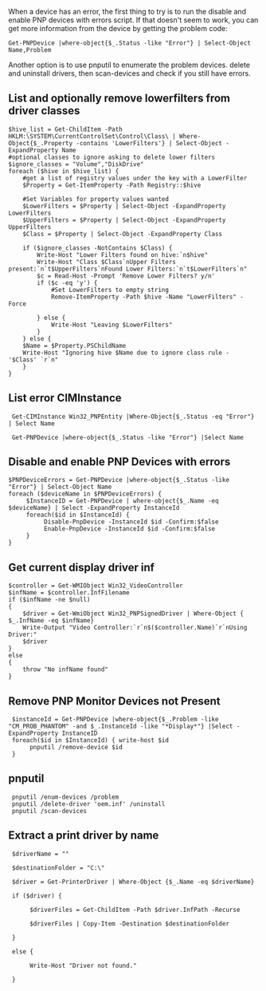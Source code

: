 When a device has an error, the first thing to try is to run the disable and enable PNP devices with errors script. If that doesn't seem to work, you can get more information from the device by getting the problem code:

    Get-PNPDevice |where-object{$_.Status -like "Error"} | Select-Object Name,Problem
     
Another option is to use pnputil to enumerate the problem devices. delete and uninstall drivers, then scan-devices and check if you still have errors.

## List and optionally remove lowerfilters from driver classes

    $hive_list = Get-ChildItem -Path HKLM:\SYSTEM\CurrentControlSet\Control\Class\ | Where-Object{$_.Property -contains 'LowerFilters'} | Select-Object -ExpandProperty Name
    #optional classes to ignore asking to delete lower filters
    $ignore_classes = "Volume","DiskDrive"
    foreach ($hive in $hive_list) {
        #get a list of registry values under the key with a LowerFilter
        $Property = Get-ItemProperty -Path Registry::$hive 
   
        #Set Variables for property values wanted
        $LowerFilters = $Property | Select-Object -ExpandProperty LowerFilters
        $UpperFilters = $Property | Select-Object -ExpandProperty UpperFilters
        $Class = $Property | Select-Object -ExpandProperty Class

        if ($ignore_classes -NotContains $Class) {
            Write-Host "Lower Filters found on hive:`n$hive"
            Write-Host "Class $Class`nUpper Filters present:`n`t$UpperFilters`nFound Lower Filters:`n`t$LowerFilters`n" 
            $c = Read-Host -Prompt 'Remove Lower Filters? y/n'
            if ($c -eq 'y') {
                #Set LowerFilters to empty string
                Remove-ItemProperty -Path $hive -Name "LowerFilters" -Force

            } else {
                Write-Host "Leaving $LowerFilters"
            }
        } else {
        $Name = $Property.PSChildName
        Write-Host "Ignoring hive $Name due to ignore class rule - '$Class' `r`n"
        }
    }

## List error CIMInstance

     Get-CIMInstance Win32_PNPEntity |Where-Object{$_.Status -eq "Error"} | Select Name

     Get-PNPDevice |where-object{$_.Status -like "Error"} |Select Name
 
## Disable and enable PNP Devices with errors
     
    $PNPDeviceErrors = Get-PNPDevice |where-object{$_.Status -like "Error"} | Select-Object Name
    foreach ($deviceName in $PNPDeviceErrors) {
         $InstanceID = Get-PNPDevice | where-object{$_.Name -eq $deviceName} | Select -ExpandProperty InstanceId
         foreach($id in $InstanceId) {
              Disable-PnpDevice -InstanceId $id -Confirm:$false
              Enable-PnpDevice -InstanceId $id -Confirm:$false
         }
    }

## Get current display driver inf
    $controller = Get-WMIObject Win32_VideoController
    $infName = $controller.InfFilename
    if ($infName -ne $null)
    { 
        $driver = Get-WmiObject Win32_PNPSignedDriver | Where-Object { $_.InfName -eq $infName}
        Write-Output "Video Controller:`r`n$($controller.Name)`r`nUsing Driver:"
        $driver
    }
    else
    {
        throw "No infName found"
    }



## Remove PNP Monitor Devices not Present
     $instanceId = Get-PNPDevice |where-object{$_.Problem -like "CM_PROB_PHANTOM" -and $_.InstanceId -like "*Display*"} |Select -ExpandProperty InstanceID
     foreach($id in $InstanceId) { write-host $id
          pnputil /remove-device $id
     }

## pnputil
     pnputil /enum-devices /problem
     pnputil /delete-driver 'oem.inf' /uninstall
     pnputil /scan-devices
     

## Extract a print driver by name
     
     $driverName = ""
     
     $destinationFolder = "C:\"
     
     $driver = Get-PrinterDriver | Where-Object {$_.Name -eq $driverName}
     
     if ($driver) {
     
          $driverFiles = Get-ChildItem -Path $driver.InfPath -Recurse
     
          $driverFiles | Copy-Item -Destination $destinationFolder
     
     }
     
     else {
     
          Write-Host "Driver not found."
     
     }
     

